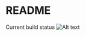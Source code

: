 # README #

Current build status
![Alt text](https://api.shippable.com/projects/5618075f1895ca44741ca426/badge/master)